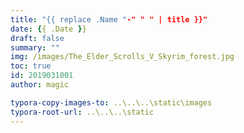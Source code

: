 ```yaml
---
title: "{{ replace .Name "-" " " | title }}"
date: {{ .Date }}
draft: false
summary: ""
img: /images/The_Elder_Scrolls_V_Skyrim_forest.jpg
toc: true
id: 2019031001
author: magic

typora-copy-images-to: ..\..\..\static\images
typora-root-url: ..\..\..\static
---
```


